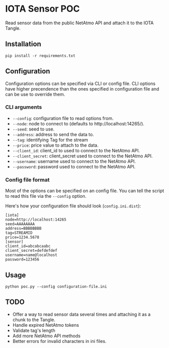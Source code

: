 # IOTA Sensor POC

Read sensor data from the public NetAtmo API and attach it to the IOTA Tangle.

## Installation

```
pip install -r requirements.txt
```

## Configuration

Configuration options can be specified via CLI or config file. CLI options have higher precendence than the ones specified in configuration file and can be use to override them.

### CLI arguments

  - `--config`: configuration file to read options from.
  - `--node`: node to connect to (defaults to http://localhost:14265/).
  - `--seed`: seed to use.
  - `--address`: address to send the data to.
  - `--tag`: identifying Tag for the stream
  - `--price`: price value to attach to the data.
  - `--client_id`: client_id to used to connect to the NetAtmo API.
  - `--client_secret`: client_secret used to connect to the NetAtmo API.
  - `--username`: username used to connect to the NetAtmo API.
  - `--password`: password used to connect to the NetAtmo API.


### Config file format

Most of the options can be specified on an config file. You can tell the script to read this file via the `--config` option.

Here's how your configuration file should look (`config.ini.dist`):

```
[iota]
node=http://localhost:14265
seed=AAAAAAAA
address=BBBBBBBB
tag=STREAMID
price=1234.5678
[sensor]
client_id=abcabcaabc
client_secret=defdefdef
username=name@localhost
password=123456
```

## Usage

```
python poc.py --config configuration-file.ini
```

## TODO

- Offer a way to read sensor data several times and attaching it as a chunk to the Tangle.
- Handle expired NetAtmo tokens
- Validate tag's length
- Add more NetAtmo API methods
- Better errors for invalid characters in ini files.

